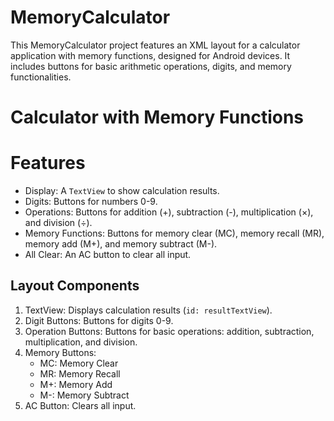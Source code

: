 # MemoryCalculator
This MemoryCalculator project features an XML layout for a calculator application with memory functions, designed for Android devices. It includes buttons for basic arithmetic operations, digits, and memory functionalities.

# Calculator with Memory Functions

# Features
- Display: A `TextView` to show calculation results.
- Digits: Buttons for numbers 0-9.
- Operations: Buttons for addition (+), subtraction (-), multiplication (×), and division (÷).
- Memory Functions: Buttons for memory clear (MC), memory recall (MR), memory add (M+), and memory subtract (M-).
- All Clear: An AC button to clear all input.

## Layout Components
1. TextView: Displays calculation results (`id: resultTextView`).
2. Digit Buttons: Buttons for digits 0-9.
3. Operation Buttons: Buttons for basic operations: addition, subtraction, multiplication, and division.
4. Memory Buttons:
   - MC: Memory Clear
   - MR: Memory Recall
   - M+: Memory Add
   - M-: Memory Subtract
5. AC Button: Clears all input.